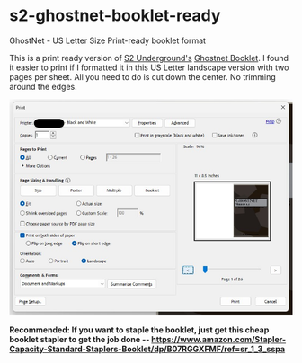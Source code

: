 # s2-ghostnet-booklet-ready
GhostNet - US Letter Size Print-ready booklet format
<p>This is a print ready version of <a href="https://www.youtube.com/@S2Underground" target="_blank">S2 Underground's</a> <a href="https://github.com/s2underground/GhostNet"><atrong>Ghostnet Booklet</atrong></a>. I found it easier to print if I formatted it in this US Letter landscape version with two pages per sheet. 
All you need to do is cut down the center. No trimming around the edges.</p>
<img src="printer settings.jpg">
<p><strong>Recommended: If you want to staple the booklet, just get this cheap booklet stapler to get the job done -- <a href="https://www.amazon.com/Stapler-Capacity-Standard-Staplers-Booklet/dp/B07RGGXFMF/ref=sr_1_3_sspa" target="_blank">https://www.amazon.com/Stapler-Capacity-Standard-Staplers-Booklet/dp/B07RGGXFMF/ref=sr_1_3_sspa</a> </strong></p>
